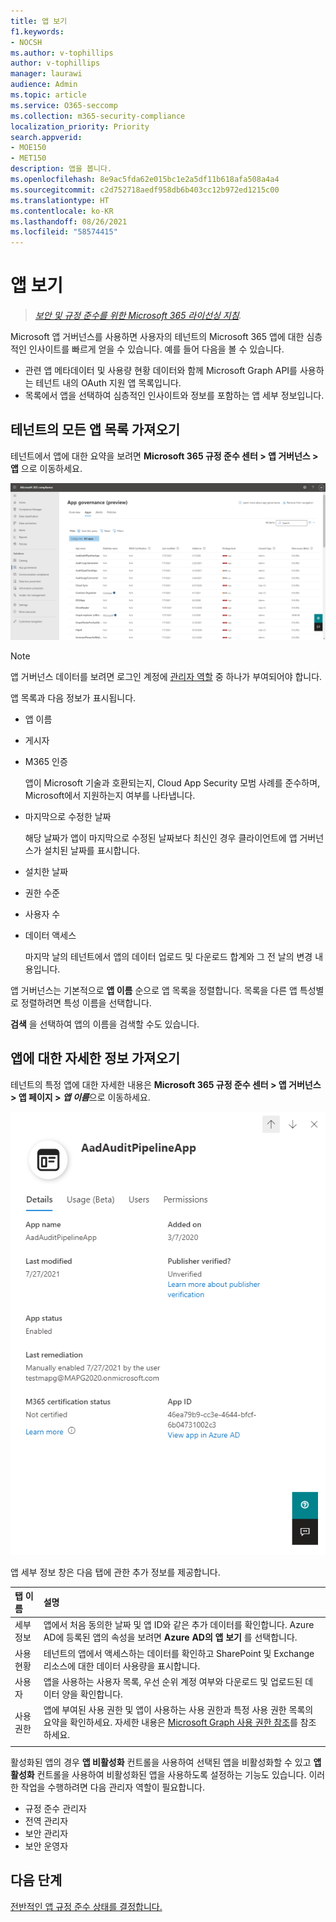 ```yaml
---
title: 앱 보기
f1.keywords:
- NOCSH
ms.author: v-tophillips
author: v-tophillips
manager: laurawi
audience: Admin
ms.topic: article
ms.service: O365-seccomp
ms.collection: m365-security-compliance
localization_priority: Priority
search.appverid:
- MOE150
- MET150
description: 앱을 봅니다.
ms.openlocfilehash: 8e9ac5fda62e015bc1e2a5df11b618afa508a4a4
ms.sourcegitcommit: c2d752718aedf958db6b403cc12b972ed1215c00
ms.translationtype: HT
ms.contentlocale: ko-KR
ms.lasthandoff: 08/26/2021
ms.locfileid: "58574415"
---
```

# <a name="view-your-apps"></a>앱 보기

>*[보안 및 규정 준수를 위한 Microsoft 365 라이선싱 지침](https://aka.ms/ComplianceSD).*

Microsoft 앱 거버넌스를 사용하면 사용자의 테넌트의 Microsoft 365 앱에 대한 심층적인 인사이트를 빠르게 얻을 수 있습니다. 예를 들어 다음을 볼 수 있습니다.

- 관련 앱 메타데이터 및 사용량 현황 데이터와 함께 Microsoft Graph API를 사용하는 테넌트 내의 OAuth 지원 앱 목록입니다.
- 목록에서 앱을 선택하여 심층적인 인사이트와 정보를 포함하는 앱 세부 정보입니다.

## <a name="getting-a-list-of-all-the-apps-in-your-tenant"></a>테넌트의 모든 앱 목록 가져오기

테넌트에서 앱에 대한 요약을 보려면 **Microsoft 365 규정 준수 센터 > 앱 거버넌스 > 앱** 으로 이동하세요.

![Microsoft 365 규정 준수 센터의 MAPG 앱 요약 페이지.](..\media\manage-app-protection-governance\mapg-cc-apps.png)

>[!Note]
> 앱 거버넌스 데이터를 보려면 로그인 계정에 [관리자 역할](app-governance-get-started.md#administrator-roles) 중 하나가 부여되어야 합니다.
>

앱 목록과 다음 정보가 표시됩니다.

- 앱 이름
- 게시자
- M365 인증

  앱이 Microsoft 기술과 호환되는지, Cloud App Security 모범 사례를 준수하며, Microsoft에서 지원하는지 여부를 나타냅니다.

- 마지막으로 수정한 날짜

  해당 날짜가 앱이 마지막으로 수정된 날짜보다 최신인 경우 클라이언트에 앱 거버넌스가 설치된 날짜를 표시합니다.

- 설치한 날짜
- 권한 수준
- 사용자 수
- 데이터 액세스

  마지막 날의 테넌트에서 앱의 데이터 업로드 및 다운로드 합계와 그 전 날의 변경 내용입니다.

앱 거버넌스는 기본적으로 **앱 이름** 순으로 앱 목록을 정렬합니다. 목록을 다른 앱 특성별로 정렬하려면 특성 이름을 선택합니다.

**검색** 을 선택하여 앱의 이름을 검색할 수도 있습니다.

## <a name="getting-detailed-information-on-an-app"></a>앱에 대한 자세한 정보 가져오기

테넌트의 특정 앱에 대한 자세한 내용은 **Microsoft 365 규정 준수 센터 > 앱 거버넌스 > 앱 페이지 > *앱 이름***으로 이동하세요.

![Microsoft 365 규정 준수 센터의 앱 거버넌스 앱 세부 정보 창.](..\media\manage-app-protection-governance\mapg-cc-apps-app.png)

앱 세부 정보 창은 다음 탭에 관한 추가 정보를 제공합니다.

| 탭 이름 | 설명 |
|:-------|:-----|
| 세부 정보 | 앱에서 처음 동의한 날짜 및 앱 ID와 같은 추가 데이터를 확인합니다. Azure AD에 등록된 앱의 속성을 보려면 **Azure AD의 앱 보기** 를 선택합니다. |
| 사용 현황 |테넌트의 앱에서 액세스하는 데이터를 확인하고 SharePoint 및 Exchange 리소스에 대한 데이터 사용량을 표시합니다. |
| 사용자 | 앱을 사용하는 사용자 목록, 우선 순위 계정 여부와 다운로드 및 업로드된 데이터 양을 확인합니다. |
| 사용 권한 | 앱에 부여된 사용 권한 및 앱이 사용하는 사용 권한과 특정 사용 권한 목록의 요약을 확인하세요. 자세한 내용은 [Microsoft Graph 사용 권한 참조](/graph/permissions-reference)를 참조하세요. |
|||

활성화된 앱의 경우 **앱 비활성화** 컨트롤을 사용하여 선택된 앱을 비활성화할 수 있고 **앱 활성화** 컨트롤을 사용하여 비활성화된 앱을 사용하도록 설정하는 기능도 있습니다. 이러한 작업을 수행하려면 다음 관리자 역할이 필요합니다.

- 규정 준수 관리자
- 전역 관리자
- 보안 관리자
- 보안 운영자

## <a name="next-step"></a>다음 단계

[전반적인 앱 규정 준수 상태를 결정합니다.](app-governance-visibility-insights-compliance-posture.md)
